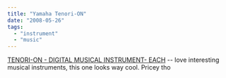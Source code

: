 ```yaml
---
title: "Yamaha Tenori-ON"
date: "2008-05-26"
tags: 
  - "instrument"
  - "music"
---
```


[TENORI-ON - DIGITAL MUSICAL INSTRUMENT- EACH](http://www.htfr.com/more-info/MR243961) -- love interesting musical instruments, this one looks way cool. Pricey tho
